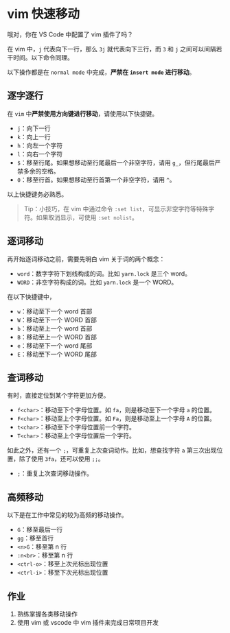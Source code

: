 # vim 快速移动

哦对，你在 VS Code 中配置了 vim 插件了吗？

在 vim 中，`j` 代表向下一行，那么 `3j` 就代表向下三行，而 `3` 和 `j` 之间可以间隔若干时间。以下命令同理。

以下操作都是在 `normal mode` 中完成，**严禁在 `insert mode` 进行移动**。

## 逐字逐行

在 `vim` 中**严禁使用方向键进行移动**，请使用以下快捷键。

+ `j`：向下一行
+ `k`：向上一行
+ `h`：向左一个字符
+ `l`：向右一个字符
+ `$`：移至行尾。如果想移动至行尾最后一个非空字符，请用 `g_`，但行尾最后严禁多余的空格。
+ `0`：移至行首。如果想移动至行首第一个非空字符，请用 `^`。

以上快捷键务必熟悉。

> Tip：小技巧，在 vim 中通过命令 `:set list`，可显示非空字符等特殊字符。如果取消显示，可使用 `:set nolist`。

## 逐词移动

再开始逐词移动之前，需要先明白 vim 关于词的两个概念：

+ `word`：数字字符下划线构成的词。比如 `yarn.lock` 是三个 word。
+ `WORD`：非空字符构成的词。比如 `yarn.lock` 是一个 WORD。

在以下快捷键中，

+ `w`：移动至下一个 word 首部
+ `W`：移动至下一个 WORD 首部
+ `b`：移动至上一个 word 首部
+ `B`：移动至上一个 WORD 首部
+ `e`：移动至下一个 word 尾部
+ `E`：移动至下一个 WORD 尾部

## 查词移动

有时，直接定位到某个字符更加方便。

+ `f<char>`：移动至下个字母位置。如 `fa`，则是移动至下一个字母 `a` 的位置。
+ `F<char>`：移动至上个字母位置。如 `Fa`，则是移动至上一个字母 `A` 的位置。
+ `t<char>`：移动至下个字母位置前一个字符。
+ `T<char>`：移动至上个字母位置后一个字符。

如此之外，还有一个 `;`，可重复上次查词动作。比如，想查找字符 `a` 第三次出现位置，除了使用 `3fa`，还可以使用 `;;`。

+ `;`：重复上次查词移动操作。

## 高频移动

以下是在工作中常见的较为高频的移动操作。

+ `G`：移至最后一行
+ `gg`：移至首行
+ `<n>G`：移至第 n 行
+ `:n<br>`：移至第 n 行
+ `<ctrl-o>`：移至上次光标出现位置
+ `<ctrl-i>`：移至下次光标出现位置

## 作业

1. 熟练掌握各类移动操作
1. 使用 vim 或 vscode 中 vim 插件来完成日常项目开发

